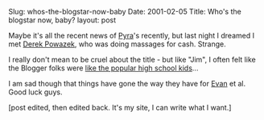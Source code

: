 Slug: whos-the-blogstar-now-baby
Date: 2001-02-05
Title: Who's the blogstar now, baby?
layout: post

Maybe it&#39;s all the recent news of <a href="http://www.pyra.com">Pyra</a>&#39;s recently, but last night I dreamed I met <a href="http://www.powazek.com/">Derek Powazek</a>, who was doing massages for cash. Strange.

I really don&#39;t mean to be cruel about the title - but like &quot;Jim&quot;, I often felt like the Blogger folks were <a href="http://jim.roepcke.com/2001/02/01#item1681">like the popular high school kids</a>...

I am sad though that things have gone the way they have for <a href="http://www.evhead.com">Evan</a> et al. Good luck guys.

[post edited, then edited back. It&#39;s my site, I can write what I want.]
